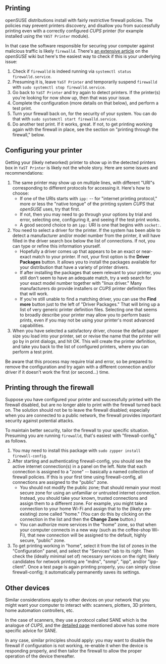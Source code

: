 ## Printing
openSUSE distributions install with fairly restrictive firewall policies. The policies may prevent printers discovery, and disallow you from successfully printing even with a correctly configured _CUPS_ printer (for example installed using the `YAST Printer` module).

In that case the software responsible for securing your computer against malicious traffic is likely `firewalld`. There's [an extensive article](https://en.opensuse.org/SDB:CUPS_and_SANE_Firewall_settings) on the _openSUSE_ wiki but here's the easiest way to check if this is your underlying issue:

1. Check if `firewalld` is indeed running via `systemctl status firewalld.service`.
2. Presuming it is, leave `YaST Printer` and temporarily suspend `firewalld` with `sudo systemctl stop firewalld.service`.
3. Go back to `YaST Printer` and try again to detect printers. If the printer(s) you're looking for now show up, then that was your issue.
4. Complete the configuration (more details on that below), and perform a test print.
5. Turn your firewall back on, for the security of your system. You can do that with `sudo systemctl start firewalld.service`.
6. Do another test print. If it works, great. If not, to get printing working again with the firewall in place, see the section on "printing through the firewall," below.

## Configuring your printer

Getting your (likely networked) printer to show up in the detected printers box in `YaST Printer` is likely not the whole story. Here are some issues and recommendations:

1. The same printer may show up on multiple lines, with different "URI"s corresponding to different protocols for accessing it. Here's how to choose:
    * If one of the URIs starts with `ipp:` -- for "internet printing protocol," more or less the "native tongue" of the printing system _CUPS_ that _openSUSE_ uses, try that first.
    * If not, then you may need to go through your options by trial and error, selecting one, configuring it, and seeing if the test print works.
    * A good second choice to an `ipp:` URI is one that begins with `socket:`.
2. You need to select a driver for the printer. If the system has been able to detect a manufacturer and/or model number from the printer, it will have filled in the driver search box below the list of connections. If not, you can type or refine this information yourself.
    * Hopefully a driver comes up that appears to be an exact or near-exact match to your printer. If not, your first option is the __Driver Packages__ button. It allows you to install the packages available for your distribution that have a variety of printer drivers.
    * If after installing the packages that seem relevant to your printer, you still don't seem to have an adequate match, try a web search for your exact model number together with "linux driver." Many manufacturers do provide installers or _CUPS_ printer definition files that will work.
    * If you're still unable to find a matching driver, you can use the __Find more__ button just to the left of "Driver Packages." That will bring up a list of very generic printer definition files. Selecting one that seems to broadly describe your printer may allow you to perform basic prints, even if you may not be using your printer's most advanced capabilities.
3. When you have selected a satisfactory driver, choose the default paper size you load into your printer, set or revise the name that the printer will go by in print dialogs, and hit OK. This will create the printer definition, and take you back to the list of configured printers, where you can perform a test print.

Be aware that this process may require trial and error, so be prepared to remove the configuration and try again with a different connection and/or driver if it doesn't work the first (or second...) time.

## Printing through the firewall

Suppose you have configured your printer and successfully printed with the firewall disabled, but are no longer able to print with the firewall turned back on. The solution should not be to leave the firewall disabled; especially when you are connected to a public network, the firewall provides important security against potential attacks.

To maintain better security, tailor the firewall to your specific situation. Presuming you are running `firewalld`, that's easiest with "firewall-config," as follows.

1. You may need to install this package with `sudo zypper install firewall-config`.
2. After starting and authenticating firewall-config, you should see the active internet connection(s) in a panel on the left. Note that each connection is assigned to a "zone" -- basically a named collection of firewall policies. If this is your first time using firewall-config, all connections are assigned to the "public" zone.
    * You should not modify the public zone; that should remain your most secure zone for using an unfamiliar or untrusted internet connection. Instead, you should take your known, trusted connections and assign them to a different zone. For example, you might take a connection to your home Wi-Fi and assign that to the (likely pre-existing) zone called "home." (You can do this by clicking on the connection in the list and then the __Change Zone__ button.)
    * You can authorize more services in the "home" zone, so that when your computer connects in a new way (such as the coffee-shop Wi-Fi), that new connection will be assigned to the default, highly secure, "public" zone.
3. To get printing working in "home", select it from the list of zones in the "Configuration" panel, and select the "Services" tab to its right. Then check the (ideally minimal set of) necessary services on the right; likely candidates for network printing are "mdns", "snmp", "ipp", and/or "ipp-client". Once a test page is again printing properly, you can simply close firewall-config; it automatically permanently saves its settings.

## Other devices

Similar considerations apply to other devices on your network that you might want your computer to interact with: scanners, plotters, 3D printers, home automation controllers, etc.

In the case of scanners, they use a protocol called SANE which is the analogue of _CUPS_, and the [detailed page](https://en.opensuse.org/SDB:CUPS_and_SANE_Firewall_settings) mentioned above has some more specific advice for SANE.

In any case, similar principles should apply: you may want to disable the firewall if configuration is not working, re-enable it when the device is responding properly, and then tailor the firewall to allow the proper operation of the device thereafter. 
